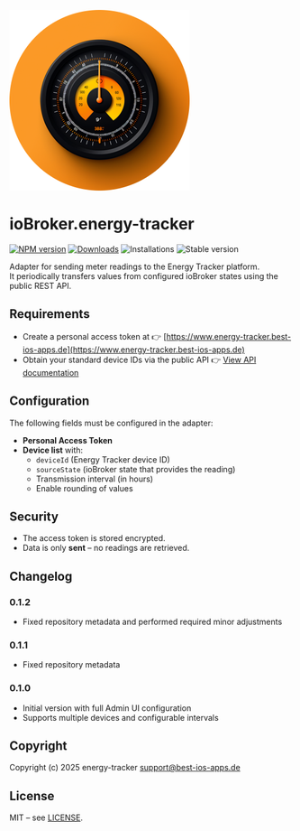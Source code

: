 ![Logo](admin/energy-tracker.png)

# ioBroker.energy-tracker

[![NPM version](https://img.shields.io/npm/v/iobroker.energy-tracker.svg)](https://www.npmjs.com/package/iobroker.energy-tracker)
[![Downloads](https://img.shields.io/npm/dm/iobroker.energy-tracker.svg)](https://www.npmjs.com/package/iobroker.energy-tracker)
![Installations](https://iobroker.live/badges/energy-tracker-installed.svg)
![Stable version](https://iobroker.live/badges/energy-tracker-stable.svg)

Adapter for sending meter readings to the Energy Tracker platform.  
It periodically transfers values from configured ioBroker states using the public REST API.

## Requirements

- Create a personal access token at
  👉 [https://www.energy-tracker.best-ios-apps.de](https://www.energy-tracker.best-ios-apps.de)
- Obtain your standard device IDs via the public API
  👉 [View API documentation](https://www.energy-tracker.best-ios-apps.de/)

## Configuration

The following fields must be configured in the adapter:

- **Personal Access Token**
- **Device list** with:
  - `deviceId` (Energy Tracker device ID)
  - `sourceState` (ioBroker state that provides the reading)
  - Transmission interval (in hours)
  - Enable rounding of values

## Security

- The access token is stored encrypted.
- Data is only **sent** – no readings are retrieved.

## Changelog

### 0.1.2

- Fixed repository metadata and performed required minor adjustments

### 0.1.1

- Fixed repository metadata

### 0.1.0

- Initial version with full Admin UI configuration
- Supports multiple devices and configurable intervals

## Copyright

Copyright (c) 2025 energy-tracker support@best-ios-apps.de

## License

MIT – see [LICENSE](LICENSE).
